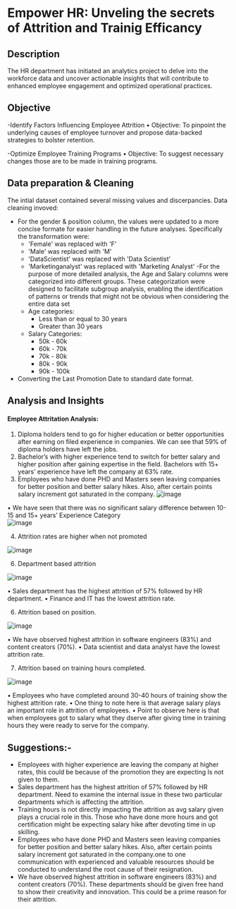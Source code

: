 # Empower HR: Unveling the secrets of Attrition and Trainig Efficancy
## Description
The HR department has initiated an analytics project to delve into the workforce data and uncover actionable insights that will contribute to enhanced employee engagement and optimized operational practices.
## Objective
-Identify Factors Influencing Employee Attrition
•	Objective: To pinpoint the underlying causes of employee turnover and propose data-backed strategies to bolster retention.

-Optimize Employee Training Programs
•	Objective: To suggest necessary changes those are to be made in training programs.

## Data preparation & Cleaning
The intial dataset contained several missing values and discerpancies. Data cleaning invoved:
- For the gender & position column, the values were updated to a more concise formate for easier handling in the future analyses. Specifically the transformation were:
  - 'Female' was replaced with 'F'
  - 'Male' was replaced with 'M'
  - 'DataScientist' was replaced with 'Data Scientist'
  - 'Marketinganalyst' was replaced with 'Marketing Analyst'
-For the purpose of more detailed analysis, the Age and Salary columns were categorized into different groups. These categorization were designed to facilitate subgroup analysis, enabling the identification of patterns or trends that might not be obvious when considering the entire data set
  - Age categories:
    - Less than or equal to 30 years
    - Greater than 30 years
  - Salary Categories:
    - 50k - 60k
    - 60k - 70k
    - 70k - 80k
    - 80k - 90k
    - 90k - 100k
- Converting the Last Promotion Date to standard date format.
## Analysis and Insights
#### Employee Attritation Analysis:
1) Diploma holders tend to go for higher education or better opportunities after earning on filed experience in companies. We can see that 59% of diploma holders have left the jobs.
2) Bachelor’s with higher experience tend to switch for better salary and higher position after gaining expertise in the field. Bachelors with 15+ years’ experience have left the company at 63% rate.
3) Employees who have done PHD and Masters seen leaving companies for better position and better salary hikes. Also, after certain points salary increment got saturated in the company.
![image](https://github.com/VishwasDevtale4/Empower-HR/assets/169833748/d9c237c7-ae49-4342-a448-ac2dcf9a30c0)


•	We have seen that there was no significant salary difference between 10-15 and 15+ years’ Experience Category   
![image](https://github.com/VishwasDevtale4/Empower-HR/assets/169833748/26e05728-4dad-4e24-9a19-8a47855e6ec7)


4) Attrition rates are higher when not promoted
   
![image](https://github.com/VishwasDevtale4/Empower-HR/assets/169833748/66ae0aae-9a91-4138-addb-2294f8d8ba78)

6) Department based attrition
   
![image](https://github.com/VishwasDevtale4/Empower-HR/assets/169833748/15352c73-5771-45f3-8bf7-216937886c63)

•	Sales department has the highest attrition of 57% followed by HR department.
•	Finance and IT has the lowest attrition rate.

6) Attrition based on position.

![image](https://github.com/VishwasDevtale4/Empower-HR/assets/169833748/9718dd5a-4150-4343-8bc0-742433263415)

•	We have observed highest attrition in software engineers (83%) and content creators (70%). 
•	Data scientist and data analyst have the lowest attrition rate.

7) Attrition based on training hours completed.

![image](https://github.com/VishwasDevtale4/Empower-HR/assets/169833748/e5f0dfba-8ee2-45d6-831d-eceb22fb3e7c)

•	Employees who have completed around 30-40 hours of training show the highest attrition rate.
•	One thing to note here is that average salary plays an important role in attrition of employees.
•	Point to observe here is that when employees got to salary what they dserve after giving time in training hours they were ready to serve for the company.

## Suggestions:-
  - Employees with higher experience are leaving the company at higher rates, this could be because of the promotion they are expecting Is not given to them. 
  - Sales department has the highest attrition of 57% followed by HR department. Need to examine the internal issue in these two particular departments which is affecting the attrition.
  - Training hours is not directly impacting the attrition as avg salary given plays a crucial role in this. Those who have done more hours and got certification might be expecting salary hike after devoting time in up skilling.
  - Employees who have done PHD and Masters seen leaving companies for better position and better salary hikes. Also, after certain points salary increment got saturated in the company.one to one communication with experienced and valuable resources should be conducted to understand the root cause of their resignation. 
  - We have observed highest attrition in software engineers (83%) and content creators (70%). These departments should be given free hand to show their creativity and innovation. This could be a prime reason for their attrition. 
